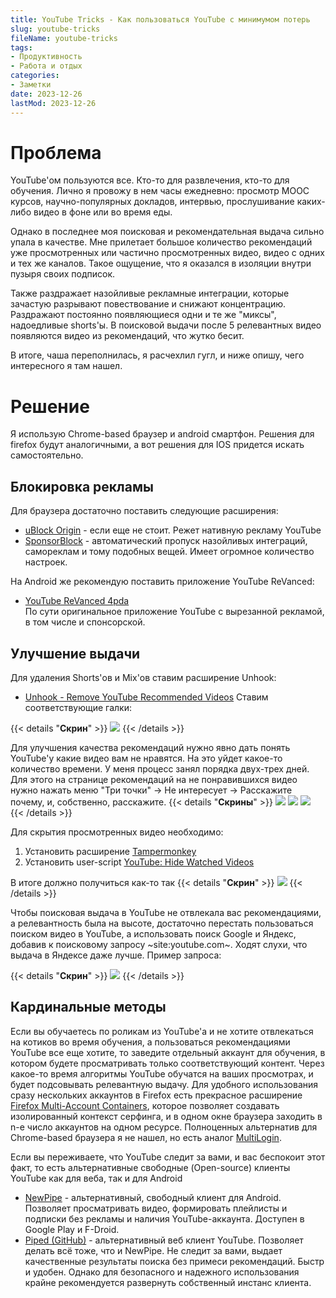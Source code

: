 ```yaml
---
title: YouTube Tricks - Как пользоваться YouTube с минимумом потерь
slug: youtube-tricks
fileName: youtube-tricks
tags:
- Продуктивность
- Работа и отдых
categories:
- Заметки
date: 2023-12-26
lastMod: 2023-12-26
---
```

# Проблема

  YouTube'ом пользуются все. Кто-то для развлечения, кто-то для обучения. Лично я провожу в нем часы ежедневно: просмотр MOOC курсов, научно-популярных докладов, интервью, прослушивание каких-либо видео в фоне или во время еды.

  Однако в последнее моя поисковая и рекомендательная выдача сильно упала в качестве. Мне прилетает большое количество рекомендаций уже просмотренных или частично просмотренных видео, видео с одних и тех же каналов. Такое ощущение, что я оказался в изоляции внутри пузыря своих подписок.

  Также раздражает назойливые рекламные интеграции, которые зачастую разрывают повествование и снижают концентрацию. Раздражают постоянно появляющиеся одни и те же "миксы", надоедливые shorts'ы. В поисковой выдачи после 5 релевантных видео появляются видео из рекомендаций, что жутко бесит.

  В итоге, чаша переполнилась, я расчехлил гугл, и ниже опишу, чего интересного я там нашел.

# Решение

Я использую Chrome-based браузер и android смартфон. Решения для firefox будут аналогичными, а вот решения для IOS придется искать самостоятельно.

## Блокировка рекламы

Для браузера достаточно поставить следующие расширения:
  + [uBlock Origin](https://chromewebstore.google.com/detail/ublock-origin/cjpalhdlnbpafiamejdnhcphjbkeiagm) - если еще не стоит. Режет нативную рекламу YouTube
  + [SponsorBlock](https://chromewebstore.google.com/detail/sponsorblock-%D0%B4%D0%BB%D1%8F-youtube/mnjggcdmjocbbbhaepdhchncahnbgone) - автоматический пропуск назойливых интеграций, самореклам и тому подобных вещей. Имеет огромное количество настроек.

На Android же рекомендую поставить приложение YouTube ReVanced:
  + [YouTube ReVanced 4pda](https://4pda.to/forum/index.php?showtopic=1050118) <br>
    По сути оригинальное приложение YouTube с вырезанной рекламой, в том числе и спонсорской.

## Улучшение выдачи

Для удаления Shorts'ов и Mix'ов ставим расширение Unhook:
  + [Unhook - Remove YouTube Recommended Videos](https://chromewebstore.google.com/detail/unhook-remove-youtube-rec/khncfooichmfjbepaaaebmommgaepoid)
Ставим соответствующие галки:


{{< details "**Скрин**" >}}
![](unhook.png)
{{< /details >}}

Для улучшения качества рекомендаций нужно явно дать понять YouTube'у какие видео вам не нравятся. На это уйдет какое-то количество времени. У меня процесс занял порядка двух-трех дней. Для этого на странице рекомендаций на не понравившихся видео нужно нажать меню "Три точки" -> Не интересует -> Расскажите почему, и, собственно, расскажите.
{{< details "**Скрины**" >}}
![](not-interesting)
![](tell-why.png)
![](why.png)
{{< /details >}}

Для скрытия просмотренных видео необходимо:

  1. Установить расширение [Tampermonkey](https://chromewebstore.google.com/detail/tampermonkey/dhdgffkkebhmkfjojejmpbldmpobfkfo)
  2. Установить user-script [YouTube: Hide Watched Videos](https://greasyfork.org/en/scripts/13040-youtube-hide-watched-videos/code)

В итоге должно получиться как-то так
{{< details "**Скрин**" >}}
![](hide-watched.png)
{{< /details >}}

Чтобы поисковая выдача в YouTube не отвлекала вас рекомендациями, а релевантность была на высоте, достаточно перестать пользоваться поиском видео в YouTube, а использовать поиск Google и Яндекс, добавив к поисковому запросу ~site:youtube.com~. Ходят слухи, что выдача в Яндексе даже лучше. Пример запроса:

{{< details "**Скрин**" >}}
![](yandex-search.png)
{{< /details >}}

## Кардинальные методы

 Если вы обучаетесь по роликам из YouTube'a и не хотите отвлекаться на котиков во время обучения, а пользоваться рекомендациями YouTube все еще хотите, то заведите отдельный аккаунт для обучения, в котором будете просматривать только соответствующий контент. Через какое-то время алгоритмы YouTube обучатся на ваших просмотрах, и будет подсовывать релевантную выдачу. Для удобного использования сразу нескольких аккаунтов в Firefox есть прекрасное расширение [Firefox Multi-Account Containers](https://addons.mozilla.org/en-US/firefox/addon/multi-account-containers/), которое позволяет создавать изолированный контекст серфинга, и в одном окне браузера заходить в n-е число аккаунтов на одном ресурсе. Полноценных альтернатив для Chrome-based браузера я не нашел, но есть аналог [MultiLogin](https://chromewebstore.google.com/detail/multilogin/ijfgglilaeakmoilplpcjcgjaoleopfi).

Если вы переживаете, что YouTube следит за вами, и вас беспокоит этот факт, то есть альтернативные свободные (Open-source) клиенты YouTube как для веба, так и для Android
  + [NewPipe](https://newpipe.net) - альтернативный, свободный клиент для Android. Позволяет просматривать видео, формировать плейлисты и подписки без рекламы и наличия YouTube-аккаунта. Доступен в Google Play и F-Droid.
  + [Piped (GitHub)](https://github.com/TeamPiped/Piped?tab=readme-ov-file) - альтернативный веб клиент YouTube. Позволяет делать всё тоже, что и NewPipe. Не следит за вами, выдает качественные результаты поиска без примеси рекомендаций. Быстр и удобен. Однако для безопасного и надежного использования крайне рекомендуется развернуть собственный инстанс клиента.

